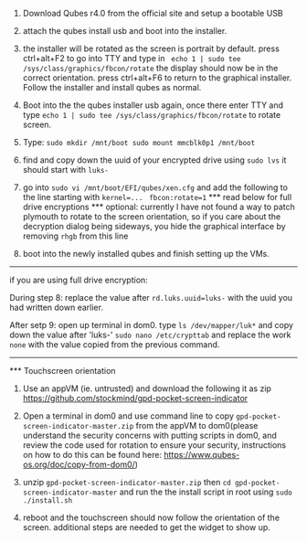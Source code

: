 1. Download Qubes r4.0 from the official site and setup a bootable USB

2. attach the qubes install usb and boot into the installer.

3. the installer will be rotated as the screen is portrait by default. press ctrl+alt+F2 to go into TTY and type in ` echo 1 | sudo tee /sys/class/graphics/fbcon/rotate` the display should now be in the correct orientation. press ctrl+alt+F6 to return to the graphical installer. Follow the installer and install qubes as normal.

5. Boot into the the qubes installer usb again, once there enter TTY and type `echo 1 | sudo tee /sys/class/graphics/fbcon/rotate` to rotate screen.

6. Type:
`sudo mkdir /mnt/boot
sudo mount mmcblk0p1 /mnt/boot`

7. find and copy down the uuid of your encrypted drive using `sudo lvs` it should start with `luks-`

8. go into `sudo vi /mnt/boot/EFI/qubes/xen.cfg` and add the following to the line starting with `kernel=...`
` fbcon:rotate=1`
*** read below for full drive encryptions ***
optional: currently I have not found a way to patch plymouth to rotate to the screen orientation, so if you care about the decryption dialog being sideways, you hide the graphical interface by removing `rhgb` from this line

9. boot into the newly installed qubes and finish setting up the VMs.


***********
if you are using full drive encryption:

During step 8: replace the value after `rd.luks.uuid=luks-` with the uuid you had written down earlier. 

After setp 9: open up terminal in dom0. type `ls /dev/mapper/luk*` and copy down the value after 'luks-' `sudo nano /etc/crypttab` and replace the work `none` with the value copied from the previous command.

***********


*** Touchscreen orientation

1. Use an appVM (ie. untrusted) and download the following it as zip https://github.com/stockmind/gpd-pocket-screen-indicator 
2. Open a terminal in dom0 and use command line to copy `gpd-pocket-screen-indicator-master.zip` from the appVM to dom0(please understand the security concerns with putting scripts in dom0, and review the code used for rotation to ensure your security, instructions on how to do this can be found here: https://www.qubes-os.org/doc/copy-from-dom0/)

3. unzip `gpd-pocket-screen-indicator-master.zip` then `cd gpd-pocket-screen-indicator-master` and run the the install script in root using `sudo ./install.sh`

4. reboot and the touchscreen should now follow the orientation of the screen. additional steps are needed to get the widget to show up.
